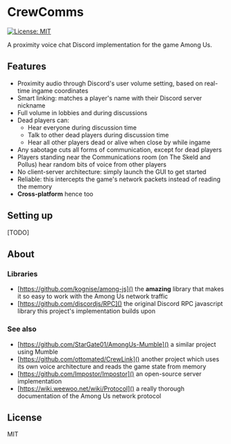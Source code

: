 # CrewComms
[![License: MIT](https://img.shields.io/badge/License-MIT-blue.svg)](https://opensource.org/licenses/MIT)

A proximity voice chat Discord implementation for the game Among Us.

## Features

* Proximity audio through Discord's user volume setting, based on real-time ingame coordinates
* Smart linking: matches a player's name with their Discord server nickname
* Full volume in lobbies and during discussions
* Dead players can:
    - Hear everyone during discussion time
    - Talk to other dead players during discussion time
    - Hear all other players dead or alive when close by while ingame
* Any sabotage cuts all forms of communication, except for dead players
* Players standing near the Communications room (on The Skeld and Pollus) hear random bits of voice from other players
* No client-server architecture: simply launch the GUI to get started
* Reliable: this intercepts the game's network packets instead of reading the memory
* **Cross-platform** hence too

## Setting up

[TODO]

## About

### Libraries

* [https://github.com/kognise/among-js]() the **amazing** library that makes it so easy to work with the Among Us network traffic
* [https://github.com/discordjs/RPC]() the original Discord RPC javascript library this project's implementation builds upon 

### See also

* [https://github.com/StarGate01/AmongUs-Mumble]() a similar project using Mumble
* [https://github.com/ottomated/CrewLink]() another project which uses its own voice architecture and reads the game state from memory
* [https://github.com/Impostor/Impostor]() an open-source server implementation
* [https://wiki.weewoo.net/wiki/Protocol]() a really thorough documentation of the Among Us network protocol

## License

MIT
